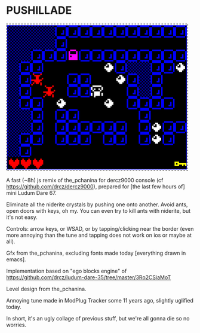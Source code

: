 # PUSHILLADE

![a screenshot](/screenshot.png?raw=true ":)")

A fast (~8h) js remix of the_pchanina for dercz9000 console (cf https://github.com/drcz/dercz9000),
prepared for [the last few hours of] mini Ludum Dare 67.

Eliminate all the niderite crystals by pushing one onto another.
Avoid ants, open doors with keys, oh my.
You can even try to kill ants with niderite, but it's not easy.

Controls: arrow keys, or WSAD, or by tapping/clicking near the border (even more annoying than the tune and tapping does not work on ios or maybe at all).

Gfx from the_pchanina, excluding fonts made today [everything drawn in emacs].

Implementation based on "ego blocks engine" of https://github.com/drcz/ludum-dare-35/tree/master/3Ro2CSiaMoT

Level design from the_pchanina.

Annoying tune made in ModPlug Tracker some 11 years ago, slightly uglified today.


In short, it's an ugly collage of previous stuff, but we're all gonna die so no worries.
